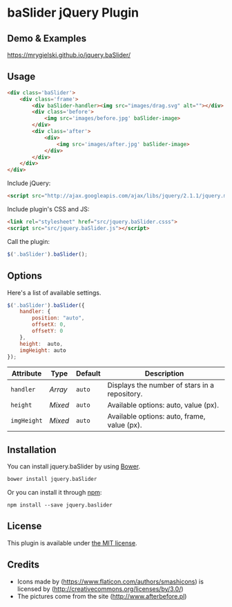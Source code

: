 # baSlider jQuery Plugin

## Demo & Examples

<https://mrygielski.github.io/jquery.baSlider/>

## Usage

```html
<div class='baSlider'>
	<div class='frame'>
		<div baSlider-handler><img src="images/drag.svg" alt=""></div>
		<div class='before'>
			<img src='images/before.jpg' baSlider-image>
		</div>  
		<div class='after'>
			<div>
				<img src='images/after.jpg' baSlider-image>
			</div>
		</div>  
	</div>
</div>
```

Include jQuery:

```html
<script src="http://ajax.googleapis.com/ajax/libs/jquery/2.1.1/jquery.min.js"></script>
```

Include plugin's CSS and JS:

```html
<link rel="stylesheet" href="src/jquery.baSlider.csss">
<script src="src/jquery.baSlider.js"></script>
```

Call the plugin:

```javascript
$('.baSlider').baSlider();
```

## Options

Here's a list of available settings.

```javascript
$('.baSlider').baSlider({
	handler: {
		position: "auto",
		offsetX: 0,
		offsetY: 0
	},
	height:  auto,
	imgHeight: auto
});
```

Attribute			| Type				| Default		| Description
---						| ---					| ---				| ---
`handler`		| *Array*		| `auto`		| Displays the number of stars in a repository.
`height`		| *Mixed*		| `auto`		| Available options: auto, value (px).
`imgHeight`	| *Mixed*		| `auto`		| Available options: auto, frame, value (px).

## Installation

You can install jquery.baSlider by using [Bower](http://bower.io/).

```bash
bower install jquery.baSlider
```

Or you can install it through [npm](https://www.npmjs.com/):

```
npm install --save jquery.baslider
```

## License

This plugin is available under [the MIT license](http://mths.be/mit).

## Credits

* Icons made by (https://www.flaticon.com/authors/smashicons) is licensed by (http://creativecommons.org/licenses/by/3.0/)
* The pictures come from the site (http://www.afterbefore.pl) 
